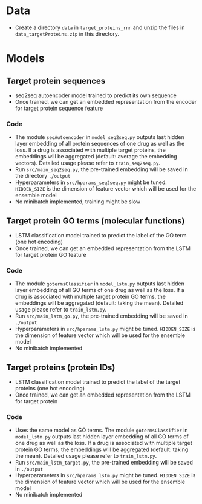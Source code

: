 # Data
- Create a directory `data` in `target_proteins_rnn` and unzip the files in `data_targetProteins.zip` in this directory.

# Models
## Target protein sequences
- seq2seq autoencoder model trained to predict its own sequence
- Once trained, we can get an embedded representation from the encoder for target protein sequence feature
### Code
- The module `seqAutoencoder` in `model_seq2seq.py` outputs last hidden layer embedding of all protein sequences of one drug
as well as the loss. If a drug is associated with multiple target proteins, the embeddings will be aggregated (default: average the embedding vectors). Detailed usage please refer to `train_seq2seq.py`.
- Run `src/main_seq2seq.py`, the pre-trained embedding will be saved in the directory `./output`
- Hyperparameters in `src/hparams_seq2seq.py` might be tuned. `HIDDEN_SIZE` is the dimension of feature vector which will be
used for the ensemble model
- No minibatch implemented, training might be slow

## Target protein GO terms (molecular functions)
- LSTM classification model trained to predict the label of the GO term (one hot encoding)
- Once trained, we can get an embedded representation from the LSTM for target protein GO feature
### Code
- The module `gotermsClassifier` in `model_lstm.py` outputs last hidden layer embedding of all GO terms of one drug
as well as the loss. If a drug is associated with multiple target protein GO terms, the embeddings will be aggregated (default: taking the mean). Detailed usage please refer to `train_lstm.py`.
- Run `src/main_lstm_go.py`, the pre-trained embedding will be saved in `./output`
- Hyperparameters in `src/hparams_lstm.py` might be tuned. `HIDDEN_SIZE` is the dimension of feature vector which will be
used for the ensemble model
- No minibatch implemented

## Target proteins (protein IDs)
- LSTM classification model trained to predict the label of the target proteins (one hot encoding)
- Once trained, we can get an embedded representation from the LSTM for target protein
### Code
- Uses the same model as GO terms. The module `gotermsClassifier` in `model_lstm.py` outputs last hidden layer embedding of all GO terms of one drug as well as the loss. If a drug is associated with multiple target protein GO terms, the embeddings will be aggregated (default: taking the mean). Detailed usage please refer to `train_lstm.py`.
- Run `src/main_lstm_target.py`, the pre-trained embedding will be saved in `./output`
- Hyperparameters in `src/hparams_lstm.py` might be tuned. `HIDDEN_SIZE` is the dimension of feature vector which will be
used for the ensemble model
- No minibatch implemented
